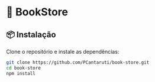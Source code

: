 # 📌 BookStore

## 📦 Instalação

Clone o repositório e instale as dependências:

```bash
git clone https://github.com/PCantaruti/book-store.git
cd book-store
npm install
```
